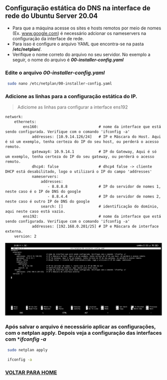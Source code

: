 ## Configuração estática do DNS na interface de rede do Ubuntu Server 20.04 

* Para que a máquina acesse os sites e hosts remotos por meio de nomes (Ex. www.google.com) é necessário adcionar os nameservers na configuração da interface de rede.
* Para isso é configure o arquivo YAML que encontra-se na pasta **/etc/netplan/**.
* Verifique o nome correto do arquivo no seu servidor. No exemplo a seguir, o nome do arquivo é ***00-installer-config.yaml***

###  Edite o arquivo  ***00-installer-config.yaml*** 

```bash
 sudo nano /etc/netplan/00-installer-config.yaml
```

###  Adicione as linhas para a configuração estática do IP.
> Adiciome as linhas para configurar a interface ens192
```
network:
    ethernets:
        ens160:                           # nome da interface que está sendo configurada. Verifique com o comando 'ifconfig -a'
            addresses: [10.9.14.126/24]   # IP e Máscara do Host. Aqui é só um exemplo, tenha certeza do IP do seu host, ou perderá o acesso remoto.
            gateway4: 10.9.14.1           # IP do Gateway, Aqui é só um exemplo, tenha certeza do IP do seu gateway, ou perderá o acesso remoto.
            dhcp4: false                  # dhcp4 false -> cliente DHCP está desabilitado, logo o utilizará o IP do campo 'addresses'
            nameservers:
                addresses:
                   - 8.8.8.8              # IP do servidor de nomes 1, neste caso é o IP de DNS do google
                   - 8.8.4.4              # IP do servidor de nomes 2, neste caso é outro IP de DNS do google
                search: []                # identificação do domínio, aqui neste caso está vazio.
        ens192:                           # nome da interface que está sendo configurada. Verifique com o comando 'ifconfig -a'
            addresses: [192.168.0.201/25] # IP e Máscara de interface externa.
    version: 2
```
![sudo nano /etc/netplan/00-installer-config.yaml](https://github.com/0rmindo/SRed-2021/blob/main/imaegens/1.jpg)

### Após salvar o arquivo é necessário aplicar as configurações, com o **netplan apply**. Depois veja a configuração das interfaces com ****ifconfig -a***

```bash
 sudo netplan apply
```
```bash
 ifconfig -a
```

### [VOLTAR PARA HOME](https://github.com/0rmindo/SRed-2021/blob/main/README.md)
